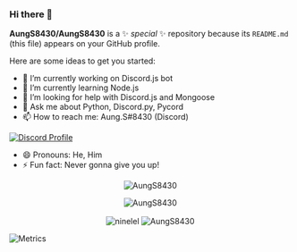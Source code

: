 ### Hi there 👋


**AungS8430/AungS8430** is a ✨ _special_ ✨ repository because its `README.md` (this file) appears on your GitHub profile.

Here are some ideas to get you started:

- 🔭 I’m currently working on Discord.js bot
- 🌱 I’m currently learning Node.js
- 🤔 I’m looking for help with Discord.js and Mongoose
- 💬 Ask me about Python, Discord.py, Pycord
- 📫 How to reach me: Aung.S#8430 (Discord)

[![Discord Profile](https://discord.c99.nl/widget/theme-4/877190769159589988.png)](https://discord.com/users/877190769159589988)

- 😄 Pronouns: He, Him
- ⚡ Fun fact: Never gonna give you up!

<p align="center"><img src="https://github-profile-trophy.vercel.app/?username=AungS8430&no-bg=true&theme=tokyonight&no-frame=true&column=7&margin-w=15&margin-h=15" alt="AungS8430"/></p>

<p align="center"><img align="center" src="https://github-readme-stats.vercel.app/api/top-langs/?username=AungS8430&show_icons=true&locale=en&layout=compact&theme=tokyonight " alt="AungS8430" /></p>
<p align="center"><img align="center" src="https://github-readme-stats.vercel.app/api?username=ninelel&show_icons=true&locale=en&theme=tokyonight " alt="ninelel" />
<img align="center" src="https://github-readme-streak-stats.herokuapp.com/?user=AungS8430&theme=tokyonight" alt="AungS8430" /></p>

![Metrics](https://metrics.lecoq.io/AungS8430?template=classic&base.header=0&base.activity=0&base.community=0&base.repositories=0&base.metadata=0&isocalendar=1&isocalendar.duration=half-year&config.timezone=Asia%2FBangkok)
